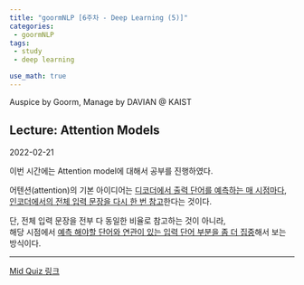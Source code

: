 ```yaml
---
title: "goormNLP [6주차 - Deep Learning (5)]"  
categories:
 - goormNLP
tags:
 - study
 - deep learning

use_math: true
---
```


Auspice by Goorm, Manage by DAVIAN @ KAIST

## Lecture: Attention Models

2022-02-21

이번 시간에는 Attention model에 대해서 공부를 진행하였다.  

어텐션(attention)의 기본 아이디어는 <u>디코더에서 출력 단어를 예측하는 매 시점마다</u>,  
<u>인코더에서의 전체 입력 문장을 다시 한 번 참고</u>한다는 것이다.  

단, 전체 입력 문장을 전부 다 동일한 비율로 참고하는 것이 아니라,  
해당 시점에서 <u>예측 해야할 단어와 연관이 있는 입력 단어 부분을 좀 더 집중</u>해서 보는 방식이다.




---



[Mid Quiz 링크](https://github.com/wjh1065/goormNLP/blob/main/05_Deep_Learning/sol/%5BHW4%5D220218_Deep_Learning_mid.pdf)
